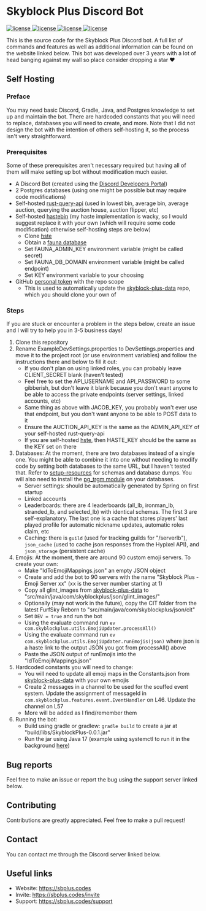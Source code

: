 # Skyblock Plus Discord Bot
<a href="https://github.com/kr45732/skyblock-plus/blob/master/LICENSE" target="_blank">
  <img alt="license" src="https://img.shields.io/github/license/kr45732/skyblock-plus?style=for-the-badge" />
</a>
<a href="https://sbplus.codes/support" target="_blank">
  <img alt="license" src="https://img.shields.io/discord/796790757947867156?color=4166f5&label=discord&style=for-the-badge" />
</a> 
<a href="https://github.com/kr45732/skyblock-plus/stargazers" target="_blank">
  <img alt="license" src="https://img.shields.io/github/stars/kr45732/skyblock-plus?style=for-the-badge" />
</a>
<a href="https://github.com/kr45732/skyblock-plus/contributors" target="_blank">
  <img alt="license" src="https://img.shields.io/github/contributors/kr45732/skyblock-plus?style=for-the-badge" />
</a>

This is the source code for the Skyblock Plus Discord bot. A full list of commands and features as well as additional information can be found on the website linked below. This bot was developed over 3 years with a lot of head banging against my wall so place consider dropping a star ❤️

## Self Hosting
### Preface
You may need basic Discord, Gradle, Java, and Postgres knowledge to set up and maintain the bot. There are hardcoded constants that you will need to replace, databases you will need to create, and more. Note that I did not design the bot with the intention of others self-hosting it, so the process isn't very straightforward.

### Prerequisites
Some of these prerequisites aren't necessary required but having all of them will make setting up bot without modification much easier.
- A Discord Bot (created using the [Discord Developers Portal](https://discord.com/developers/applications)) 
- 2 Postgres databases (using one might be possible but may require code modifications)
- Self-hosted [rust-query-api](https://github.com/kr45732/rust-query-api) (used in lowest bin, average bin, average auction, querying the auction house, auction flipper, etc)
- Self-hosted [hastebin](https://github.com/kr45732/hste) (my haste implementation is wacky, so I would suggest replace it with your own (which will require some code modification) otherwise self-hosting steps are below)
  - Clone [hste](https://github.com/kr45732/hste)
  - Obtain a [fauna database]([hste](https://github.com/kr45732/hste))
  - Set FAUNA_ADMIN_KEY environment variable (might be called secret)
  - Set FAUNA_DB_DOMAIN environment variable (might be called endpoint)
  - Set KEY environment variable to your choosing
- GitHub [personal token](https://github.com/settings/tokens) with the repo scope
  - This is used to automatically update the [skyblock-plus-data](https://github.com/kr45732/skyblock-plus-data) repo, which you should clone your own of

### Steps
If you are stuck or encounter a problem in the steps below, create an issue and I will try to help you in 3-5 business days!
1. Clone this repository
2. Rename ExampleDevSettings.properties to DevSettings.properties and move it to the project root (or use environment variables) and follow the instructions there and below to fill it out:
   - If you don't plan on using linked roles, you can probably leave CLIENT_SECRET blank (haven't tested)
   - Feel free to set the API_USERNAME and API_PASSWORD to some gibberish, but don't leave it blank because you don't want anyone to be able to access the private endpoints (server settings, linked accounts, etc)
   - Same thing as above with JACOB_KEY, you probably won't ever use that endpoint, but you don't want anyone to be able to POST data to it
   - Ensure the AUCTION_API_KEY is the same as the ADMIN_API_KEY of your self-hosted rust-query-api
   - If you are self-hosted [hste](https://github.com/kr45732/hste), then HASTE_KEY should be the same as the KEY set on there
3. Databases: At the moment, there are two databases instead of a single one. You might be able to combine it into one without needing to modify code by setting both databases to the same URL, but I haven't tested that. Refer to [setup-resources](https://github.com/kr45732/skyblock-plus/tree/master/setup-resources) for schemas and database dumps. You will also need to install the [pg_trgm module](https://www.postgresql.org/docs/current/pgtrgm.html) on your databases. 
   - Server settings: should be automatically generated by Spring on first startup
   - Linked accounts
   - Leaderboards: there are 4 leaderboards (all_lb, ironman_lb, stranded_lb, and selected_lb) with identical schemas. The first 3 are self-explanatory. The last one is a cache that stores players' last played profile for automatic nickname updates, automatic roles claim, etc
   - Caching: there is `guild` (used for tracking guilds for "/serverlb"), `json_cache` (used to cache json responses from the Hypixel API), and `json_storage` (persistent cache)
4. Emojis: At the moment, there are around 90 custom emoji servers. To create your own:
   - Make "IdToEmojiMappings.json" an empty JSON object
   - Create and add the bot to 90 servers with the name "Skyblock Plus - Emoji Server xx" (xx is the server number starting at 1)
   - Copy all glint_images from [skyblock-plus-data](https://github.com/kr45732/skyblock-plus-data) to "src/main/java/com/skyblockplus/json/glint_images/"
   - Optionally (may not work in the future), copy the CIT folder from the latest FurfSky Reborn to "src/main/java/com/skyblockplus/json/cit" 
   - Set `DEV = true` and run the bot
   - Using the evaluate command run `ev com.skyblockplus.utils.EmojiUpdater.processAll()`
   - Using the evaluate command run `ev com.skyblockplus.utils.EmojiUpdater.runEmojis(json)` where json is a haste link to the output JSON you got from processAll() above
   - Paste the JSON output of runEmojis into the "IdToEmojiMappings.json"
5. Hardcoded constants you will need to change:
   - You will need to update all emoji maps in the Constants.json from [skyblock-plus-data](https://github.com/kr45732/skyblock-plus-data/blob/main/Constants.json) with your own emojis
   - Create 2 messages in a channel to be used for the scuffed event system. Update the assignment of messageId in `com.skyblockplus.features.event.EventHandler` on L46. Update the channel on L57
   - More will be added as I find/remember them
6. Running the bot:
   - Build using gradle or gradlew: `gradle build` to create a jar at "build/libs/SkyblockPlus-0.0.1.jar"
   - Run the jar using Java 17 (example using systemctl to run it in the background [here](https://github.com/kr45732/skyblock-plus/blob/master/setup-resources/skyblock-plus.service))

## Bug reports
Feel free to make an issue or report the bug using the support server linked below.

## Contributing
Contributions are greatly appreciated. Feel free to make a pull request!

## Contact
You can contact me through the Discord server linked below.

## Useful links
- Website: https://sbplus.codes
- Invite: https://sbplus.codes/invite
- Support: https://sbplus.codes/support
